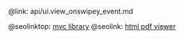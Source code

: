 @link: api/ui.view_onswipey_event.md

@seolinktop: [mvc library](https://webix.com)
@seolink: [html pdf viewer](https://webix.com/widget/html5_pdf_viewer/)